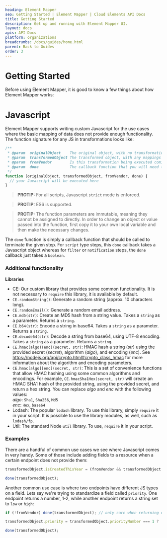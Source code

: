 ```yaml
---
heading: Element Mapper
seo: Getting Started | Element Mapper | Cloud Elements API Docs
title: Getting Started
description: Get up and running with Element Mapper UI.
layout: docs
apis: API Docs
platform: organizations
breadcrumbs: /docs/guides/home.html
parent: Back to Guides
order: 3
---
```


# Getting Started
Before using Element Mapper, it is good to know a few things about how Element Mapper works:

# Javascript

Element Mapper supports writing custom Javascript for the use cases where the basic mapping of data does not provide enough functionality.  The function signature for any JS in transformations looks like:

```javascript
/**
 * @param  originalObject    The original object, with no transformations or mappings taking place on it.
 * @param  transformedObject The transformed object, with any mappings already taking place.
 * @param  fromVendor        Is this transformation being executed coming back from the vendor (on an API response) ?
 * @param  done              The callback function that you will need to call at the end of your JS
 */
function (originalObject, transformedObject, fromVendor, done) {
  // your Javascript will be executed here
}
```

> __PROTIP:__ For all scripts, Javascript `strict` mode is enforced.

> __PROTIP:__ ES6 is supported.

> __PROTIP:__ The function parameters are immutable, meaning they cannot be assigned to directly. In order to change an object or value passed into the function, first copy it to your own local variable and then make the necessary changes.

The `done` function is simply a callback function that should be called to terminate the given step.  For `script` type steps, this `done` callback takes a Javascript object whereas for `filter` or `notification` steps, the `done` callback just takes a `boolean`.

### Additional functionality

__Libraries__

* CE: Our custom library that provides some common functionality. It is not necessary to `require` this library, it is available by default.
 * `CE.randomString()`: Generate a random string (approx. 10 characters long).
 * `CE.randomEmail()`: Generate a random email address.
 * `CE.md5(str)`: Create an MD5 hash from a string value. Takes a `string` as a parameter. Returns a `string`.
 * `CE.b64(str)`: Encode a string in base64. Takes a `string` as a parameter. Returns a `string`.
 * `CE.decode64(str)`: Decode a string from base64, using UTF-8 encoding. Takes a `string` as a parameter. Returns a `string`.
 * `CE.hmac(algo)(enc)(secret, str)`: HMAC hash a string (_str_) using the provided secret (_secret_), algorithm (_algo_), and encoding (_enc_). See https://nodejs.org/api/crypto.html#crypto_class_hmac for more information about the algorithm and encoding parameters.
 * `CE.hmac[algo][enc](secret, str)`: This is a set of convenience functions that allow HMAC hashing using some common algorithms and encodings. For example, `CE.hmacSha1Hex(secret, str)` will create an HMAC SHA1 hash of the provided string, using the provided secret, and return a hex string.  You can replace _algo_ and _enc_ with the following values:  
 _algo_: `Sha1`, `Sha256`, `Md5`  
 _enc_: `Hex`, `base64`
* Lodash: The popular `lodash` library. To use this library, simply `require` it in your script. It is possible to use the library modules, as well, such as `lodash/fp`.
* Util: The standard Node `util` library. To use, `require` it in your script.

### Examples

There are a handful of common use cases we see where Javascript comes in very handy.  Some of those include adding fields to a resource when a certain endpoint does not provide them:

```javascript
transformedObject.isCreatedThisYear = (fromVendor && transformedObject.createdDt > '2016-01-01');

done(transformedObject);
```

Another common use case is where two endpoints have different JS types on a field.  Lets say we're trying to standardize a field called `priority`.  One endpoint returns a number, 1-2, while another endpoint returns a string set to `low` or `high`:

```javascript
if (!fromVendor) done(transformedObject); // only care when returning data from the vendor

transformedObject.priority = transformedObject.priorityNumber === 1 ? 'low' : 'high'; // we prefer our priority to be the string representation, so we convert the endpoints "priorityNumber" field to the appropriate string representation here.

done(transformedObject);
```
